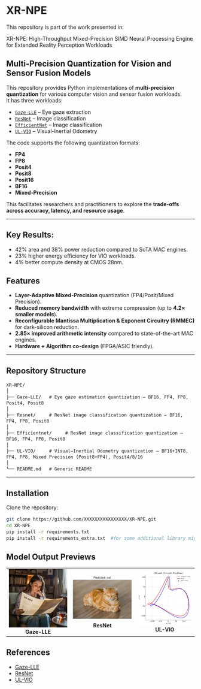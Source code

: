 # XR-NPE
This repository is part of the work presented in:

XR-NPE: High-Throughput Mixed-Precision SIMD Neural Processing Engine for Extended Reality Perception Workloads


## Multi-Precision Quantization for Vision and Sensor Fusion Models

This repository provides Python implementations of **multi-precision quantization** for various computer vision and sensor fusion workloads.  
It has three workloads:  
- [`Gaze-LLE`](./Gaze-LLE/README.md) – Eye gaze extraction
- [`ResNet`](./Resnet/README.md) – Image classification
- [`EfficientNet`](./EfficientNet/README.md) – Image classification 
- [`UL-VIO`](./UL-VIO/README.md) – Visual-Inertial Odometry 

The code supports the following quantization formats:
- **FP4**  
- **FP8**  
- **Posit4**   
- **Posit8**
- **Posit16**  
- **BF16**
- **Mixed-Precision**

This  facilitates  researchers and practitioners to explore the **trade-offs across accuracy, latency, and resource usage**.

---

## Key Results:
- 42% area and 38% power reduction compared to SoTA MAC engines.
- 23% higher energy efficiency for VIO workloads.
- 4% better compute density at CMOS 28nm.
## Features  
- **Layer-Adaptive Mixed-Precision** quantization (FP4/Posit/Mixed Precision).  
- **Reduced memory bandwidth** with extreme compression (up to **4.2× smaller models**).  
- **Reconfigurable Mantissa Multiplication & Exponent Circuitry (RMMEC)** for dark-silicon reduction.  
- **2.85× improved arithmetic intensity** compared to state-of-the-art MAC engines.  
- **Hardware + Algorithm co-design** (FPGA/ASIC friendly).  

---

## Repository Structure
```text
XR-NPE/
│
├── Gaze-LLE/   # Eye gaze estimation quantization — BF16, FP4, FP8, Posit4, Posit8
│
├── Resnet/     # ResNet image classification quantization — BF16, FP4, FP8, Posit8
│
├── Efficientnet/     # ResNet image classification quantization — BF16, FP4, FP8, Posit8
│
├── UL-VIO/     # Visual–Inertial Odometry quantization — BF16+INT8, FP4, FP8, Mixed Precision (Posit8+FP4), Posit4/8/16
│
└── README.md   # Generic README
```
---

## Installation

Clone the repository:
```bash
git clone https://github.com/XXXXXXXXXXXXXXXX/XR-NPE.git
cd XR-NPE
pip install -r requirements.txt
pip install -r requirements_extra.txt  #for some additional library might be used
```
## Model Output Previews
<table>
<tr>
<td align="center"><img src="images/fp32.png" width="300"/><br><b>Gaze-LLE</b></td>
<td align="center"><img src="images/resnet18_resize.jpg" width="300"/><br><b>ResNet</b></td>
<td align="center"><img src="images/Mixedaccuracy.jpg" width="300"/><br><b>UL-VIO</b></td>
</tr>
</table>

## References
- [Gaze-LLE](https://github.com/fkryan/gazelle)
- [ResNet](https://github.com/JayPatwardhan/ResNet-PyTorch)
- [UL-VIO](https://github.com/jp4327/ulvio)
